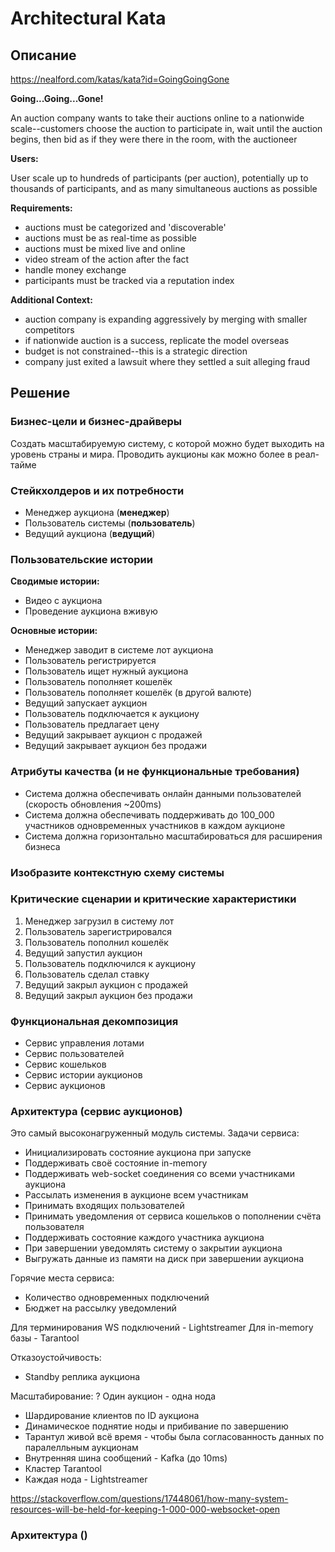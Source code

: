# Architectural Kata

## Описание

https://nealford.com/katas/kata?id=GoingGoingGone

**Going...Going...Gone!**

An auction company wants to take their auctions online to a nationwide scale--customers choose the auction to participate in, wait until the auction begins, then bid as if they were there in the room, with the auctioneer

**Users:**

User scale up to hundreds of participants (per auction), potentially up to thousands of participants, and as many simultaneous auctions as possible

**Requirements:**

- auctions must be categorized and 'discoverable'
- auctions must be as real-time as possible
- auctions must be mixed live and online
- video stream of the action after the fact
- handle money exchange
- participants must be tracked via a reputation index

**Additional Context:**

- auction company is expanding aggressively by merging with smaller competitors
- if nationwide auction is a success, replicate the model overseas
- budget is not constrained--this is a strategic direction
- company just exited a lawsuit where they settled a suit alleging fraud

## Решение

### Бизнес-цели и бизнес-драйверы

Создать масштабируемую систему, с которой можно будет выходить на уровень страны и мира.
Проводить аукционы как можно более в реал-тайме

### Стейкхолдеров и их потребности

- Менеджер аукциона (**менеджер**)
- Пользователь системы (**пользователь**)
- Ведущий аукциона (**ведущий**)

### Пользовательские истории

**Сводимые истории:**
- Видео с аукциона
- Проведение аукциона вживую

**Основные истории:**
- Менеджер заводит в системе лот аукциона
- Пользователь регистрируется
- Пользователь ищет нужный аукциона
- Пользователь пополняет кошелёк
- Пользователь пополняет кошелёк (в другой валюте)
- Ведущий запускает аукцион
- Пользователь подключается к аукциону
- Пользователь предлагает цену
- Ведущий закрывает аукцион с продажей
- Ведущий закрывает аукцион без продажи

### Атрибуты качества (и не функциональные требования)

- Система должна обеспечивать онлайн данными пользователей (скорость обновления ~200ms)
- Система должна обеспечивать поддерживать до 100_000 участников одновременных участников в каждом аукционе
- Система должна горизонтально масштабироваться для расширения бизнеса

### Изобразите контекстную схему системы

### Критические сценарии и критические характеристики

1. Менеджер загрузил в систему лот
2. Пользователь зарегистрировался
3. Пользователь пополнил кошелёк
4. Ведущий запустил аукцион
5. Пользователь подключился к аукциону
6. Пользователь сделал ставку
7. Ведущий закрыл аукцион с продажей
8. Ведущий закрыл аукцион без продажи

### Функциональная декомпозиция

- Сервис управления лотами
- Сервис пользователей
- Сервис кошельков
- Сервис истории аукционов
- Сервис аукционов

### Архитектура (сервис аукционов)

Это самый высоконагруженный модуль системы.
Задачи сервиса:
- Инициализировать состояние аукциона при запуске
- Поддерживать своё состояние in-memory
- Поддерживать web-socket соединения со всеми участниками аукциона
- Рассылать изменения в аукционе всем участникам
- Принимать входящих пользователей
- Принимать уведомления от сервиса кошельков о пополнении счёта пользователя
- Поддерживать состояние каждого участника аукциона
- При завершении уведомлять систему о закрытии аукциона
- Выгружать данные из памяти на диск при завершении аукциона

Горячие места сервиса:
- Количество одновременных подключений
- Бюджет на рассылку уведомлений

Для терминирования WS подключений - Lightstreamer
Для in-memory базы - Tarantool

Отказоустойчивость:
- Standby реплика аукциона

Масштабирование:
? Один аукцион - одна нода
- Шардирование клиентов по ID аукциона
- Динамическое поднятие ноды и прибивание по завершению
- Тарантул живой всё время - чтобы была согласованность данных по паралелльным аукционам
- Внутренняя шина сообщений - Kafka (до 10ms)
- Кластер Tarantool
- Каждая нода - Lightstreamer

https://stackoverflow.com/questions/17448061/how-many-system-resources-will-be-held-for-keeping-1-000-000-websocket-open


### Архитектура ()